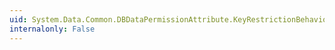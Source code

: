 ```yaml
---
uid: System.Data.Common.DBDataPermissionAttribute.KeyRestrictionBehavior
internalonly: False
---
```

